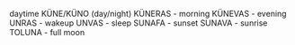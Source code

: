 daytime
KÜNE/KÜNO (day/night)
KÜNERAS - morning
KÜNEVAS - evening 
UNRAS - wakeup
UNVAS - sleep
SUNAFA - sunset
SUNAVA - sunrise
TOLUNA - full moon